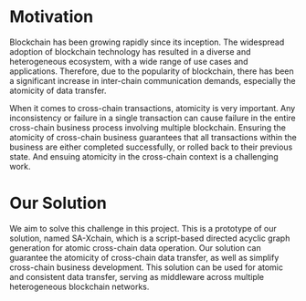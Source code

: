 
# Motivation  

Blockchain has been growing rapidly since its inception. The widespread adoption of blockchain technology has resulted in a diverse and heterogeneous ecosystem, with a wide range of use cases and applications. Therefore, due to the popularity of blockchain, there has been a significant increase in inter-chain communication demands, especially the atomicity of data transfer.  

When it comes to cross-chain transactions, atomicity is very important. Any inconsistency or failure in a single transaction can cause failure in the entire cross-chain business process involving multiple blockchain. Ensuring the atomicity of cross-chain business guarantees that all transactions within the business are either completed successfully, or rolled back to their previous state. And ensuing atomicity in the cross-chain context is a challenging work.

# Our Solution 

We aim to solve this challenge in this project. This is a prototype of our solution, named SA-Xchain, which is a script-based directed acyclic graph generation for atomic cross-chain data operation. Our solution can guarantee the atomicity of cross-chain data transfer, as well as simplify cross-chain business development. This solution can be used for atomic and consistent data transfer, serving as middleware across multiple heterogeneous blockchain networks. 
